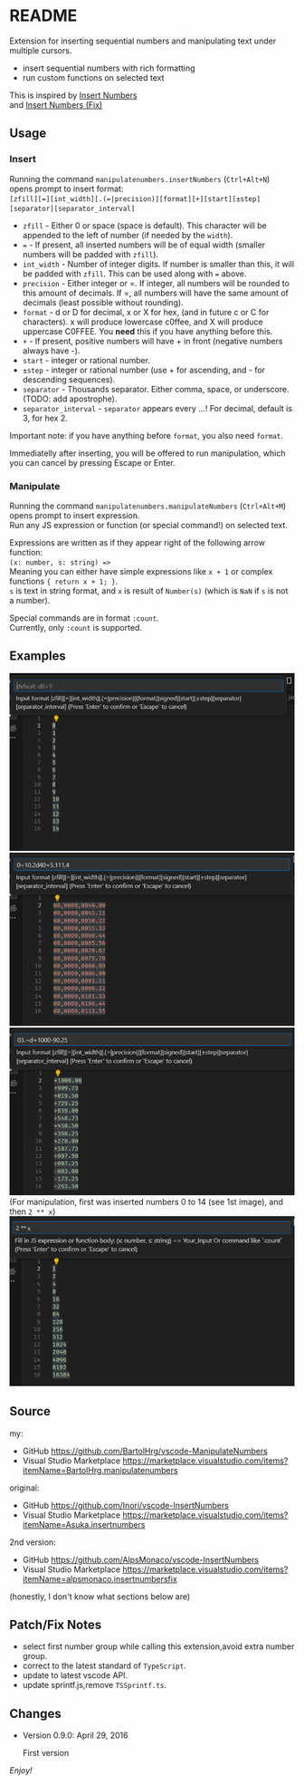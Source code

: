 # README
Extension for inserting sequential numbers and manipulating text under multiple cursors.  
* insert sequential numbers with rich formatting  
* run custom functions on selected text  

This is inspired by [Insert Numbers](https://marketplace.visualstudio.com/items?itemName=Asuka.insertnumbers)  
and [Insert Numbers (Fix)](https://marketplace.visualstudio.com/items?itemName=alpsmonaco.insertnumbersfix)  

## Usage

### Insert
Running the command `manipulatenumbers.insertNumbers` (`Ctrl+Alt+N`) opens prompt to insert format:  
`[zfill][=][int_width][.(=|precision)][format][+][start][±step][separator][separator_interval]`  
* `zfill` - Either 0 or space (space is default). This character will be appended to the left of number (if needed by the `width`).  
* `=` - If present, all inserted numbers will be of equal width (smaller numbers will be padded with `zfill`).  
* `int_width` - Number of integer digits. If number is smaller than this, it will be padded with `zfill`. This can be used along with `=` above.  
* `precision` - Either integer or =. If integer, all numbers will be rounded to this amount of decimals. If =, all numbers will have the same amount of decimals (least possible without rounding).  
* `format` - d or D for decimal, x or X for hex, (and in future c or C for characters). x will produce lowercase c0ffee, and X will produce uppercase C0FFEE. You **need** this if you have anything before this.  
* `+` - If present, positive numbers will have + in front (negative numbers always have -).  
* `start` - integer or rational number.  
* `±step` - integer or rational number (use + for ascending, and - for descending sequences).  
* `separator` - Thousands separator. Either comma, space, or underscore. (TODO: add apostrophe).  
* `separator_interval` - `separator` appears every …! For decimal, default is 3, for hex 2.  

Important note: if you have anything before `format`, you also need `format`.  

Immediatelly after inserting, you will be offered to run manipulation, which you can cancel by pressing Escape or Enter.

### Manipulate
Running the command `manipulatenumbers.manipulateNumbers` (`Ctrl+Alt+M`) opens prompt to insert expression.  
Run any JS expression or function (or special command!) on selected text.  

Expressions are written as if they appear right of the following arrow function:  
`(x: number, s: string) => `  
Meaning you can either have simple expressions like `x + 1` or complex functions `{ return x + 1; }`.  
`s` is text in string format, and `x` is result of `Number(s)` (which is `NaN` if `s` is not a number).  

Special commands are in format `:count`.  
Currently, only `:count` is supported.  

## Examples

![default behavior](images/default.png)  
![complex example](images/complex.png)  
![width, =precision, and signed](images/width_and_signed.png)  
(For manipulation, first was inserted numbers 0 to 14 (see 1st image), and then `2 ** x`)  
![manipulation](images/manipulation.png)  


## Source

my:  
* GitHub https://github.com/BartolHrg/vscode-ManipulateNumbers
* Visual Studio Marketplace https://marketplace.visualstudio.com/items?itemName=BartolHrg.manipulatenumbers

original:  
* GitHub https://github.com/Inori/vscode-InsertNumbers
* Visual Studio Marketplace https://marketplace.visualstudio.com/items?itemName=Asuka.insertnumbers

2nd version:  
* GitHub https://github.com/AlpsMonaco/vscode-InsertNumbers
* Visual Studio Marketplace https://marketplace.visualstudio.com/items?itemName=alpsmonaco.insertnumbersfix

(honestly, I don't know what sections below are)

## Patch/Fix Notes
* select first number group while calling this extension,avoid extra number group.
* correct to the latest standard of `TypeScript`.
* update to latest vscode API.
* update sprintf.js,remove `TSSprintf.ts`.


## Changes
* Version 0.9.0: April 29, 2016

    First version


*Enjoy!*
